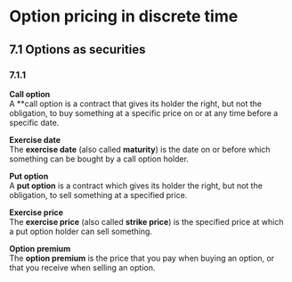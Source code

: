 # Option pricing in discrete time

## 7.1 Options as securities

### 7.1.1

**Call option**\
A **call option is a contract that gives its holder the right, but not the obligation, to buy something at a specific price on or at any time before a specific date.

**Exercise date**\
The **exercise date** (also called **maturity**) is the date on or before which something can be bought by a call option holder.

**Put option**\
A **put option** is a contract which gives its holder the right, but not the obligation, to sell something at a specified price.

**Exercise price**\
The **exercise price** (also called **strike price**) is the specified price at which a put option holder can sell something.

**Option premium**\
The **option premium** is the price that you pay when buying an option, or that you receive when selling an option.